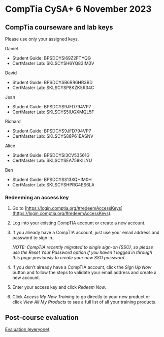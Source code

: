 
# CompTia CySA+ 6 November 2023

## CompTia courseware and lab keys

Please use only your assigned keys.

Daniel

- Student Guide: BPSDCYSI69Z2FTYQG
- CertMaster Lab: SKLSCYSH6YQ83IM3V

David

- Student Guide: BPSDCYSB6RR6HR3BD
- CertMaster Lab: SKLSCYSP8KZK5R34C

Jean

- Student Guide: BPSDCYS9JFD794VP7
- CertMaster Lab: SKLSCYS5IUGXMQL5F

Richard

- Student Guide: BPSDCYS9JFD794VP7
- CertMaster Lab: SKLSCYS88P61EASNV

Alice

- Student Guide: BPSDCYSI3CV53561G
- CertMaster Lab: SKLSCYSEA758KILYU

Ben

- Student Guide: BPSDCYSS13XQHIM0H
- CertMaster Lab: SKLSCYSHPRG4ES6LA

### Redeeming an access key

1. Go to [https://login.comptia.org/#redeemAccessKeys](https://login.comptia.org/#redeemAccessKeys).
2. Log into your existing CompTIA account or create a new account.
3. If you already have a CompTIA account, just use your email address and password to sign in.

    *NOTE: CompTIA recently migrated to single sign-on (SSO), so please use the Reset Your Password option if you haven't logged in through this page previously to create your new SSO password.*
4. If you don't already have a CompTIA account, click the *Sign Up Now* button and follow the steps to validate your email address and create a new account.
5. Enter your access key and click *Redeem Now*.
6. Click *Access My New Training* to go directly to your new product or click *View All My Products* to see a full list of all your training products.

## Post-course evaluation

[Evaluation (everyone)](https://www.metricsthatmatter.com/auldct47)
